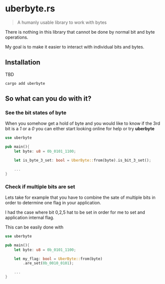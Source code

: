 # uberbyte.rs

> A humanly usable library to work with bytes

There is nothing in this library that cannot be done by normal bit and byte operations. 

My goal is to make it easier to interact with individual bits and bytes.

## Installation

TBD

`cargo add uberbyte`

## So what can you do with it?

### See the bit states of byte

When you somehow get a hold of byte and you would like to know if the 3rd bit is a _1_ or a _0_ you can either start looking online for help or try __uberbyte__

```rust
use uberbyte

pub main(){
    let byte: u8 = 0b_0101_1100;

    let is_byte_3_set: bool = UberByte::from(byte).is_bit_3_set();

    ...
}
```

### Check if multiple bits are set

Lets take for example that you have to combine the sate of multiple bits in order to determine one flag in your application.

I had the case where bit 0,2,5 hat to be set in order for me to set and application internal flag. 

This can be easily done with

```rust
use uberbyte

pub main(){
    let byte: u8 = 0b_0101_1100;

    let my_flag: bool = UberByte::from(byte)
        .are_set(0b_0010_0101);

    ...
}
```